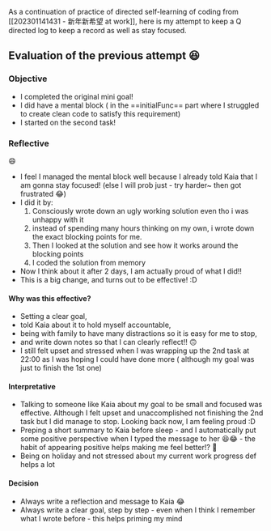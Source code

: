 As a continuation of practice of directed self-learning of coding from [[202301141431 - 新年新希望 at work]], here is my attempt to keep a Q directed log to keep a record as well as stay focused.

## Evaluation of the previous attempt 😆
### Objective
- I completed the original mini goal! 
- I did have a mental block ( in the ==initialFunc==  part where I struggled to create clean code to satisfy this requirement)
- I started on the second task!

### Reflective
😄
- I feel I managed the mental block well because I already told Kaia that I am gonna stay focused! (else I will prob just - try harder~ then got frustrated 😂)
- I did it by:
	1. Consciously wrote down an ugly working solution even tho i was unhappy with it
	2. instead of spending many hours thinking on my own, i wrote down the exact blocking points for me. 
	3. Then I looked at the solution and see how it works around the blocking points
	4. I coded the solution from memory
- Now I think about it after 2 days, I am actually proud of what I did!!
- This is a big change, and turns out to be effective! :D
#### Why was this effective?
- Setting a clear goal, 
- told Kaia about it to hold myself accountable, 
- being with family to have many distractions so it is easy for me to stop, 
- and write down notes so that I can clearly reflect!!
🙃
- I still felt upset and stressed when I was wrapping up the 2nd task at 22:00 as I was hoping I could have done more ( although my goal was just to finish the 1st one)

#### Interpretative
- Talking to someone like Kaia about my goal to be small and focused was effective. Although I felt upset and unaccomplished not finishing the 2nd task but I did manage to stop. Looking back now, I am feeling proud :D
- Preping a short summary to Kaia before sleep - and I automatically put some positive perspective when I typed the message to her 😆😂 - the habit of appearing positive helps making me feel better!? 🤣
- Being on holiday and not stressed about my current work progress def helps a lot

#### Decision
- Always write a reflection and message to Kaia 😂
- Always write a clear goal, step by step - even when I think I remember what I wrote before - this helps priming my mind